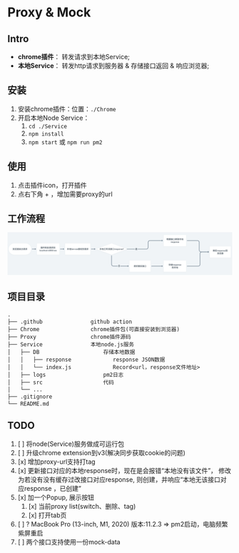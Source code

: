 # Proxy & Mock

## Intro

- **chrome插件**： 转发请求到本地Service;
- **本地Service**： 转发http请求到服务器 & 存储接口返回 & 响应浏览器;


## 安装

1. 安装chrome插件：位置：`./Chrome`
2. 开启本地Node Service：
   1. `cd ./Service`
   2. `npm install`
   3. `npm start` 或 `npm run pm2`


## 使用

1. 点击插件icon，打开插件
2. 点右下角 + ，增加需要proxy的url



## 工作流程

![image](./process.png)


## 项目目录


```
.
├── .github               github action
├── Chrome                chrome插件包(可直接安装到浏览器)
├── Proxy                 chrome插件源码
├── Service               本地node.js服务
│   ├── DB                    存储本地数据
│   │   ├── response             response JSON数据
│   │   └── index.js             Record<url，response文件地址>
│   ├── logs                  pm2日志
│   ├── src                   代码
│   └── ...
├── .gitignore
└── README.md

```






## TODO

1. [ ] 将node(Service)服务做成可运行包
2. [ ] 升级chrome extension到v3(解决同步获取cookie的问题)
3. [x] 增加proxy-url支持打tag
4. [x] 更新接口对应的本地response时，现在是会报错“本地没有该文件”， 修改为若没有没有缓存过改接口对应response, 则创建，并响应“本地无该接口对应response ，已创建”
5. [x] 加一个Popup, 展示按钮
   1. [x] 当前proxy list(switch、删除、tag)
   2. [x] 打开tab页
6. [ ] ? MacBook Pro (13-inch, M1, 2020) 版本:11.2.3 => pm2启动，电脑频繁紫屏重启
7. [ ] 两个接口支持使用一份mock-data


